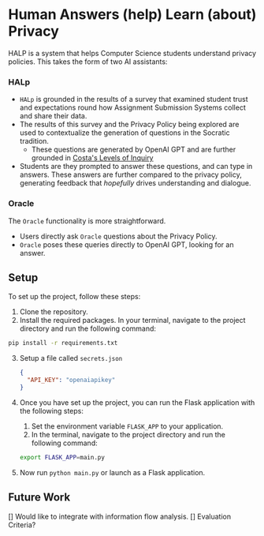 # Human Answers (help) Learn (about) Privacy

HALP is a system that helps Computer Science students understand privacy policies.
This takes the form of two AI assistants:

### HALp

- `HALp` is grounded in the results of a survey that examined student trust and expectations round how Assignment Submission Systems collect and share their data.
- The results of this survey and the Privacy Policy being explored are used to contextualize the generation of questions in the Socratic tradition.
  - These questions are generated by OpenAI GPT and are further grounded in [Costa's Levels of Inquiry](https://avidopenaccess.org/wp-content/uploads/2020/11/Costas-Levels-of-Inquiry.pdf)
- Students are they prompted to answer these questions, and can type in answers. These answers are further compared to the privacy policy, generating feedback that *hopefully* drives understanding and dialogue.

### Oracle

The `Oracle` functionality is more straightforward.

- Users directly ask `Oracle` questions about the Privacy Policy.
- `Oracle` poses these queries directly to OpenAI GPT, looking for an answer.


## Setup

To set up the project, follow these steps:

1. Clone the repository.
2. Install the required packages. In your terminal, navigate to the project directory and run the following command:

```bash
pip install -r requirements.txt
```

3. Setup a file called `secrets.json`
   ```json
   {
     "API_KEY": "openaiapikey"
   }   
   ```

4. Once you have set up the project, you can run the Flask application with the following steps:
   1. Set the environment variable `FLASK_APP` to your application. 
   2. In the terminal, navigate to the project directory and run the following command:

    ```bash
    export FLASK_APP=main.py
    ```
  1. Now run `python main.py` or launch as a Flask application.

## Future Work

[] Would like to integrate with information flow analysis.
[] Evaluation Criteria?

